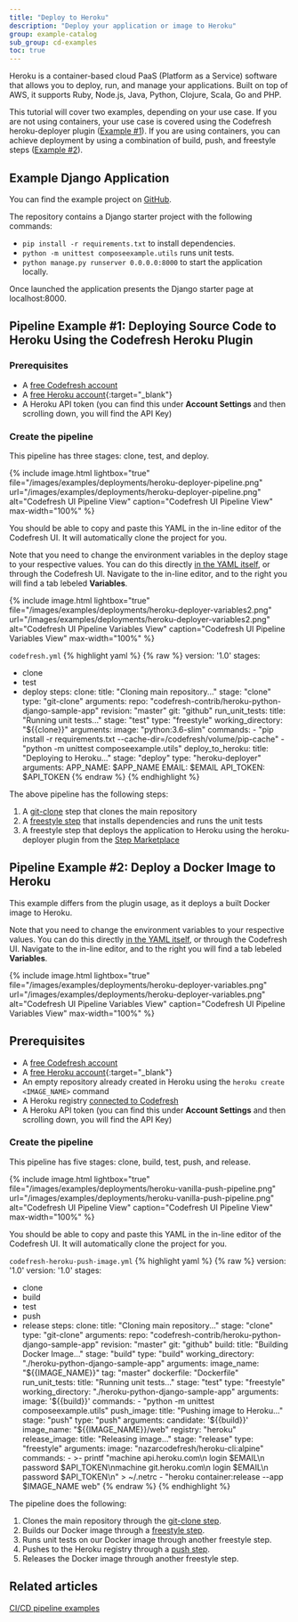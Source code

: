 ```yaml
---
title: "Deploy to Heroku"
description: "Deploy your application or image to Heroku"
group: example-catalog
sub_group: cd-examples
toc: true
---
```


Heroku is a container-based cloud PaaS (Platform as a Service) software that allows you to deploy, run, and manage your applications.  Built on top of AWS, it supports Ruby, Node.js, Java, Python, Clojure, Scala, Go and PHP.

This tutorial will cover two examples, depending on your use case. If you are not using containers, your use case is covered using the Codefresh heroku-deployer plugin ([Example #1](#pipeline-example-1-deploying-source-code-to-heroku-using-the-codefresh-heroku-plugin)). If you are using containers, you can achieve deployment by using a combination of build, push, and freestyle steps ([Example #2](#pipeline-example-2-deploy-a-docker-image-to-heroku)).

## Example Django Application

You can find the example project on [GitHub](https://github.com/codefresh-contrib/heroku-python-django-sample-app).

The repository contains a Django starter project with the following commands:

- `pip install -r requirements.txt` to  install dependencies.
- `python -m unittest composeexample.utils` runs unit tests.
- `python manage.py runserver 0.0.0.0:8000` to start the application locally.

Once launched the application presents the Django starter page at localhost:8000.

## Pipeline Example #1: Deploying Source Code to Heroku Using the Codefresh Heroku Plugin

### Prerequisites

- A [free Codefresh account]({{site.baseurl}}/docs/administration/account-user-management/#create-a-codefresh-account/)
- A [free Heroku account](https://signup.heroku.com){:target="\_blank"}
- A Heroku API token (you can find this under **Account Settings** and then scrolling down, you will find the API Key)

### Create the pipeline 

This pipeline has three stages: clone, test, and deploy.

{% include image.html 
lightbox="true" 
file="/images/examples/deployments/heroku-deployer-pipeline.png" 
url="/images/examples/deployments/heroku-deployer-pipeline.png" 
alt="Codefresh UI Pipeline View"
caption="Codefresh UI Pipeline View"
max-width="100%" 
%}

You should be able to copy and paste this YAML in the in-line editor of the Codefresh UI.  It will automatically clone the project for you.

Note that you need to change the environment variables in the deploy stage to your respective values.  You can do this directly [in the YAML itself]({{site.baseurl}}/docs/how-to-guides/migrating-from-travis-ci/#environment-variables), or through the Codefresh UI.  Navigate to the in-line editor, and to the right you will find a tab lebeled **Variables**.

{% include image.html 
lightbox="true" 
file="/images/examples/deployments/heroku-deployer-variables2.png" 
url="/images/examples/deployments/heroku-deployer-variables2.png" 
alt="Codefresh UI Pipeline Variables View"
caption="Codefresh UI Pipeline Variables View"
max-width="100%" 
%}

`codefresh.yml`
{% highlight yaml %}
{% raw %}
version: '1.0'
stages:
 - clone
 - test
 - deploy
steps:
  clone:
    title: "Cloning main repository..."
    stage: "clone"
    type: "git-clone"
    arguments:
      repo: "codefresh-contrib/heroku-python-django-sample-app"
      revision: "master"
      git: "github"
  run_unit_tests:
     title: "Running unit tests..."
     stage: "test"
     type: "freestyle"
     working_directory: "${{clone}}"
     arguments:
       image: "python:3.6-slim"
       commands:
         - "pip install -r requirements.txt --cache-dir=/codefresh/volume/pip-cache"
         - "python -m unittest composeexample.utils"
  deploy_to_heroku:
    title: "Deploying to Heroku..."
    stage: "deploy"
    type: "heroku-deployer"
    arguments:
      APP_NAME: $APP_NAME
      EMAIL: $EMAIL
      API_TOKEN: $API_TOKEN
{% endraw %}
{% endhighlight %}

The above pipeline has the following steps:

1. A [git-clone]({{site.baseurl}}/docs/pipelines/steps/git-clone/) step that clones the main repository
2. A [freestyle step]({{site.baseurl}}/docs/pipelines/steps/freestyle/) that installs dependencies and runs the unit tests
3. A freestyle step that deploys the application to Heroku using the heroku-deployer plugin from the [Step Marketplace](https://codefresh.io/steps/step/heroku-deployer)

## Pipeline Example #2: Deploy a Docker Image to Heroku

This example differs from the plugin usage, as it deploys a built Docker image to Heroku.

Note that you need to change the environment variables to your respective values.  You can do this directly [in the YAML itself]({{site.baseurl}}/docs/how-to-guides/migrating-from-travis-ci/#environment-variables), or through the Codefresh UI.  Navigate to the in-line editor, and to the right you will find a tab lebeled **Variables**.

{% include image.html 
lightbox="true" 
file="/images/examples/deployments/heroku-deployer-variables.png" 
url="/images/examples/deployments/heroku-deployer-variables.png" 
alt="Codefresh UI Pipeline Variables View"
caption="Codefresh UI Pipeline Variables View"
max-width="100%" 
%}

## Prerequisites

- A [free Codefresh account]({{site.baseurl}}/docs/administration/account-user-management/#create-a-codefresh-account/)
- A [free Heroku account](https://signup.heroku.com){:target="\_blank"}
- An empty repository already created in Heroku using the `heroku create <IMAGE_NAME>` command
- A Heroku registry [connected to Codefresh]({{site.baseurl}}/docs/docker-registries/external-docker-registries/other-registries/#heroku-registries)
- A Heroku API token (you can find this under **Account Settings** and then scrolling down, you will find the API Key)

### Create the pipeline 

This pipeline has five stages: clone, build, test, push, and release.

{% include image.html 
lightbox="true" 
file="/images/examples/deployments/heroku-vanilla-push-pipeline.png" 
url="/images/examples/deployments/heroku-vanilla-push-pipeline.png" 
alt="Codefresh UI Pipeline View"
caption="Codefresh UI Pipeline View"
max-width="100%" 
%}

You should be able to copy and paste this YAML in the in-line editor of the Codefresh UI.  It will automatically clone the project for you.

`codefresh-heroku-push-image.yml`
{% highlight yaml %}
{% raw %}
version: '1.0'
version: '1.0'
stages:
 - clone
 - build
 - test
 - push
 - release
steps:
  clone:
    title: "Cloning main repository..."
    stage: "clone"
    type: "git-clone"
    arguments:
      repo: "codefresh-contrib/heroku-python-django-sample-app"
      revision: "master"
      git: "github"
  build:
    title: "Building Docker Image..."
    stage: "build"
    type: "build"
    working_directory: "./heroku-python-django-sample-app"
    arguments: 
      image_name: "${{IMAGE_NAME}}"
      tag: "master"
      dockerfile: "Dockerfile"
  run_unit_tests:
     title: "Running unit tests..."
     stage: "test"
     type: "freestyle"
     working_directory: "./heroku-python-django-sample-app"
     arguments:
       image: '${{build}}'
       commands:
         - "python -m unittest composeexample.utils"
  push_image:
    title: "Pushing image to Heroku..."
    stage: "push"
    type: "push"
    arguments:
      candidate: '${{build}}'
      image_name: "${{IMAGE_NAME}}/web"
      registry: "heroku"
  release_image:
    title: "Releasing image..."
    stage: "release"
    type: "freestyle"
    arguments:
      image: "nazarcodefresh/heroku-cli:alpine"
      commands:
        - >-
          printf "machine api.heroku.com\n  login $EMAIL\n  password
          $API_TOKEN\nmachine git.heroku.com\n  login $EMAIL\n  password
          $API_TOKEN\n" > ~/.netrc
        - "heroku container:release --app $IMAGE_NAME web"
{% endraw %}
{% endhighlight %}

The pipeline does the following:  
1. Clones the main repository through the [git-clone step]({{site.baseurl}}/docs/pipelines/steps/git-clone/).
1. Builds our Docker image through a [freestyle step]({{site.baseurl}}/docs/pipelines/steps/freestyle/).
1. Runs unit tests on our Docker image through another freestyle step.  
1. Pushes to the Heroku registry through a [push step]({{site.baseurl}}/docs/pipelines/steps/push/).
1. Releases the Docker image through another freestyle step. 



## Related articles
[CI/CD pipeline examples]({{site.baseurl}}/docs/example-catalog/examples/#cd-examples)
